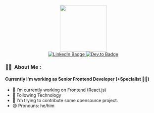 <div id="header" align="center"><img src="https://media.giphy.com/media/RbDKaczqWovIugyJmW/giphy.gif" width="150" /></div>
<div id="badge" align="center">
  <a href="https://www.linkedin.com/in/phuditc">
    <img src="https://img.shields.io/badge/LinkedIn-blue?logo=linkedin&logoColor=white&style=for-the-badge" alt="LinkedIn Badge" />
  </a>
  <a href="https://dev.to/nuttikung">
    <img src="https://img.shields.io/badge/Dev.to-black?logo=dev.to&color=white&logoColor=black&style=for-the-badge" alt="Dev.to Badge" />
  </a>
  <br>
  <img src="https://komarev.com/ghpvc/?username=nuttikung&style=flat-square&color=orange" alt="">
</div>


### :man_technologist: &nbsp;About Me :
#### Currently I'm working as Senior Frontend Developer (+Specialist :man_scientist:)
- 🔭 I’m currently working on Frontend (React.js)
- 🌱 Following Technology
- 🤔 I'm trying to contribute some opensource project.
- 😄 Pronouns: he/him

<!-- ![Github stats](https://github-readme-stats.vercel.app/api/top-langs/?username=nuttikung&show_icons=true&theme=radical) -->
